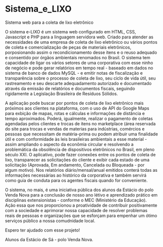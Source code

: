 # Sistema_e_LIXO
Sistema web para a coleta de lixo eletrônico

O sistema e-LIXO é um sistema web configurado em HTML, CSS, Javascript e PHP para a linguagem servidora web. Criado para atender as necessidades de uma empresa de coleta de lixo eletrônico ou vários pontos de coleta e comercialização de peças de materiais eletrônicos, porposionando assim o recondicionamento desse itens e o reuso adequado e consentido por órgãos ambientais renomados no Brasil. O sistema tem capacidade de ligar os vários setores de uma corporativa com esse ninho de negócio e pode gerar relatórios em tempo real - baseado em dados no sistema de banco de dados MySQL - e emitir notas de fiscalização e transparência sobre o processo de coleta de lixo, seu ciclo de vida útil, seu rastreamento e seu descarte adequadamento autorizado e documentado através da emissão de relatórios e documentos fiscais, seguindo rigidamente a Legislação Brasileira de Resíduos Sólidos. 

A aplicação pode buscar por pontos de coleta de lixo eletrônico mais próximos aos clientes na plataforma, com o uso de API do Google Maps para exbição de mapas, rotas e cálculas e informações de distância e tempo aproximados. Poderá, igualmente, realizar o pagamento de coletas agendadas pelos clientes e trocas de itens no marketplace (área reservada do site para trocas e vendas de materias para indústrias, comércios e pessoas que necessitam de matéria-prima ou podem atribuir uma finalidade útil e com conformidade às leis brasileiras ambientais a esse material - assim ampliando o aspecto da econômia circular e resolvendo a problemática da obsolência de dispositivos eletrônicos no Brasil, em pleno século XXI. O aplicativo, pode fazer conexões entre os pontos de coleta de lixo, transparecer as solicitações do cliente e exibir cada estado de uma solicitação (Aprovada, Em andamento, Cancelada ou Bloqueada - por algum motivo). Nos relatórios diário/mensal/anual emitidos conterá todas as informações necessárias ao histórico da corporativa e também servirá como guia de conduta para os agentes fiscais quando for conveniente.

O sistema, no mais, é uma iniciativa pública dos alunos da Estácio do polo Venda Nova para a conclusão de nosso ano létivo e aprendizado prático em disciplinas extensionistas - conforme o MEC (Ministério da Educação). Ação essa que nos proporcionou a proatividade de contribuir positivamente com a sociedade e aprimorar nossa capacidade de resolver problemas reais de pessoas e organizações que se esforçam para empenhar um ótimo serviços público a nossa comudnidade local. 

Espero ter ajudado com esse projeto! 

Alunos da Estácio de Sá - polo Venda Nova. 
